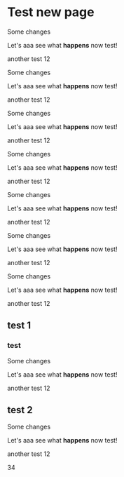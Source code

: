 # Test new page

Some changes

Let's aaa see   what **happens** now    test!

another test 12





Some changes

Let's aaa see   what **happens** now    test!

another test 12





Some changes

Let's aaa see   what **happens** now    test!

another test 12







Some changes

Let's aaa see   what **happens** now    test!

another test 12







Some changes

Let's aaa see   what **happens** now    test!

another test 12







Some changes

Let's aaa see   what **happens** now    test!

another test 12







Some changes

Let's aaa see   what **happens** now    test!

another test 12



## test 1

### test

Some changes

Let's aaa see   what **happens** now    test!

another test 12



## test 2

Some changes

Let's aaa see   what **happens** now    test!

another test 12





34
